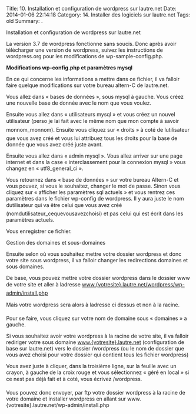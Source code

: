 Title: 10. Installation et configuration de wordpress sur lautre.net 
Date: 2014-01-06 22:14:18
Category: 14. Installer des logiciels sur lautre.net
Tags: old
Summary:  . 

Installation et configuration de wordpress sur lautre.net

La version 3.7 de wordpress fonctionne sans soucis. Donc après avoir télécharger une version de wordpress, suivez les instructions de wordpress.org pour les modifications de wp-sample-config.php.

**Modifications wp-config.php et paramètres mysql**

En ce qui concerne les informations a mettre dans ce fichier, il va falloir faire quelque modifications sur votre bureau altern-C de lautre.net.

Vous allez dans « bases de données », sous mysql à gauche. Vous créez une nouvelle base de donnée avec le nom que vous voulez. 

Ensuite vous allez dans « utilisateurs mysql » et vous créez un nouvel utilisateur (perso je lai fait avec le même nom que mon compte à savoir monnom_monnom). Ensuite vous cliquez sur « droits » à coté de lutilisateur que vous avez créé et vous lui attribuez tous les droits pour la base de donnée que vous avez créé juste avant.

Ensuite vous allez dans « admin mysql ». Vous allez arriver sur une page internet et dans la case « interclassement pour la connexion mysql » vous changez en « utf8_general_ci ».

Vous retournez dans « base de données » sur votre bureau Altern-C et vous pouvez, si vous le souhaitez, changer le mot de passe. Sinon vous cliquez sur « afficher les paramètres sql actuels » et vous rentrez ces paramètres dans le fichier wp-config de wordpress. Il y aura juste le nom dutilisateur qui va être celui que vous avez créé (nomdutilisateur_cequevousavezchoisi) et pas celui qui est écrit dans les paramètres actuels.

Vous enregistrer ce fichier.

Gestion des domaines et sous-domaines

Ensuite selon où vous souhaitez mettre votre dossier wordpress et donc votre site sous wordpress, il va falloir changer les redirections domaines et sous domaines.

De base, vous pouvez mettre votre dossier wordpress dans le dossier www de votre site et aller à ladresse [www.{votresite}.lautre.net/wordpress/wp-admin/install.php](http://www.votresite.lautre.net/wordpress/wp-admin/install.php)

Mais votre wordpress sera alors à ladresse ci dessus et non à la racine.

Pour se faire, vous cliquez sur votre nom de domaine sous « domaines » a gauche.

Si vous souhaitez avoir votre wordpress à la racine de votre site, il va falloir rediriger votre sous domaine [www.{votresite}.lautre.net](http://www.votresite.lautre.net/) (configuration de base sur lautre.net) vers le dossier /wordpress (ou le nom de dossier que vous avez choisi pour votre dossier qui contient tous les fichier wordpress)

Vous avez juste à cliquer, dans la troisième ligne, sur la feuille avec un crayon, à gauche de la croix rouge et vous sélectionnez « géré en local » si ce nest pas déjà fait et à coté, vous écrivez /wordpress.

Vous pouvez donc envoyer, par ftp votre dossier wordpress à la racine de votre domaine et installer wordpress en allant sur www.{votresite}.lautre.net/wp-admin/install.php